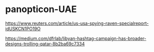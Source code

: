 # panopticon-UAE

https://www.reuters.com/article/us-usa-spying-raven-specialreport-idUSKCN1PO19O

https://medium.com/dfrlab/libyan-hashtag-campaign-has-broader-designs-trolling-qatar-8b2ba69c7334

